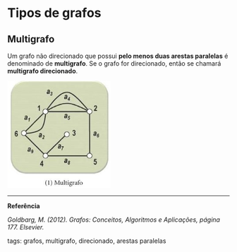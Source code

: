 # Tipos de grafos

## Multigrafo

Um grafo não direcionado que possui **pelo menos duas arestas paralelas** é denominado de **multigrafo**. Se o grafo for direcionado, então se chamará **multigrafo direcionado**.

![multigrafo](img/p0004-0.jpeg)

---

**Referência**

_Goldbarg, M. (2012). Grafos: Conceitos, Algoritmos e Aplicações, página 177. Elsevier._

tags: grafos, multigrafo, direcionado, arestas paralelas

